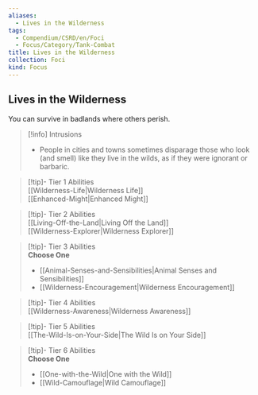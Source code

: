 ```yaml
---
aliases:
  - Lives in the Wilderness
tags:
  - Compendium/CSRD/en/Foci
  - Focus/Category/Tank-Combat
title: Lives in the Wilderness
collection: Foci
kind: Focus
---
```

## Lives in the Wilderness  
You can survive in badlands where others perish.  

>[!info] Intrusions  
>- People in cities and towns sometimes disparage those who look (and smell) like they live in the wilds, as if they were ignorant or barbaric.  


>[!tip]- Tier 1 Abilities  
> [[Wilderness-Life|Wilderness Life]]  
> [[Enhanced-Might|Enhanced Might]]  


>[!tip]- Tier 2 Abilities  
> [[Living-Off-the-Land|Living Off the Land]]  
> [[Wilderness-Explorer|Wilderness Explorer]]  


>[!tip]- Tier 3 Abilities  
> **Choose One**  
>- [[Animal-Senses-and-Sensibilities|Animal Senses and Sensibilities]]  
>- [[Wilderness-Encouragement|Wilderness Encouragement]]  


>[!tip]- Tier 4 Abilities  
> [[Wilderness-Awareness|Wilderness Awareness]]  


>[!tip]- Tier 5 Abilities  
> [[The-Wild-Is-on-Your-Side|The Wild Is on Your Side]]  


>[!tip]- Tier 6 Abilities  
> **Choose One**  
>- [[One-with-the-Wild|One with the Wild]]  
>- [[Wild-Camouflage|Wild Camouflage]]
